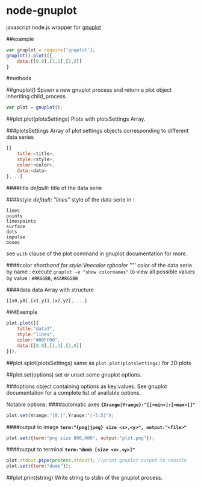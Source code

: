 node-gnuplot
============
javascript node.js wrapper for [gnuplot](http://www.gnuplot.info/)

##example
``` js
var gnuplot = require('gnuplot');
gnuplot().plot([{
    data:[[0,0],[1,1],[2,0]]
}
```


#methods

##gnuplot()
Spawn a new gnuplot process and return a plot object inheriting child_process.
``` js
var plot = gnuplot();
```

##plot.plot(plotsSettings)
Plots with plotsSettings Array.

###plotsSettings
Array of plot settings objects corresponding to different data series
``` js
[{
    title:<title>,
    style:<style>,
    color:<color>,
    data:<data>
},...]
```

####title
*default: <index of setting object in plotsSettings array>*
title of the data serie

####style
*default: "lines"*
style of the data serie in :
```
lines
points
linespoints
surface
dots
impulse
boxes
```
see `with` clause of the plot command in gnuplot documentation for more.

####color
*shorthand for style:'linecolor rgbcolor "<color>"'*
color of the data serie
by name : execute `gnuplot -e "show colornames"` to view all possible values
by value : `#RRGGBB`, `#AARRGGBB`

####data
data Array with structure
```js
[[x0,y0],[x1,y1],[x2,y2], ...]
```

###Exemple
```js
plot.plot([{
    title:"data3",
    style:"lines",
    color:"#00FF00",
    data:[[0,0],[1,1],[2,0]]
}]);
```

##plot.splot(plotsSettings)
same as `plot.plot(plotsSettings)` for 3D plots



##plot.set(options)
set or unset some gnuplot options.

###options
object containing options as key:values.
See gnuplot documentation for a complete list of available options.

Notable options:
####automatic axes
**`{Xrange|Yrange}:"[[<min>]:[<max>]]"`**
```js
plot.set(Xrange:"[0:]",Yrange:"[-5:5]");
```

####output to image
**`term:"{png|jpeg} size <x>,<y>", output:"<file>"`**
```js
plot.set({term:"png size 800,600", output:"plot.png"});
```

####output to terminal
**`term:"dumb [size <x>,<y>]"`**
```js
plot.stdout.pipe(process.stdout); //print gnuplot output to console
plot.set({term:"dumb"});
```


##plot.print(string)
Write string to stdin of the gnuplot process.


